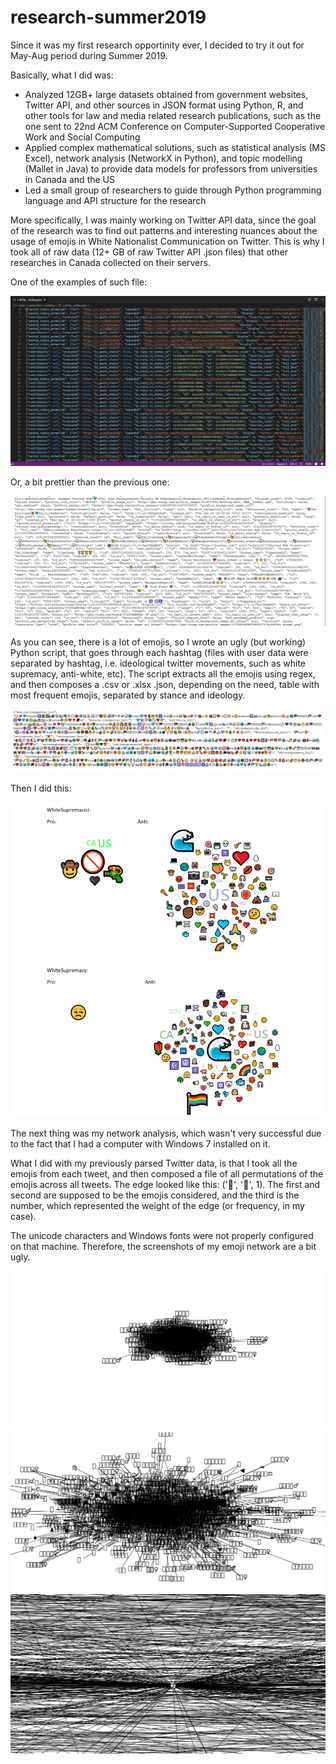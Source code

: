 # research-summer2019

Since it was my first research opportinity ever, I decided to try it out for May-Aug period during Summer 2019.

Basically, what I did was:
- Analyzed 12GB+ large datasets obtained from government websites, Twitter API, and other sources in JSON format using
Python, R, and other tools for law and media related research publications, such as the one sent to 22nd ACM Conference
on Computer-Supported Cooperative Work and Social Computing
- Applied complex mathematical solutions, such as statistical analysis (MS Excel), network analysis (NetworkX in Python),
and topic modelling (Mallet in Java) to provide data models for professors from universities in Canada and the US
- Led a small group of researchers to guide through Python programming language and API structure for the research

More specifically, I was mainly working on Twitter API data, since the goal of the research was to find out patterns and interesting nuances about the usage of emojis in White Nationalist Communication on Twitter. This is why I took all of raw data (12+ GB of raw Twitter API .json files) that other researches in Canada collected on their servers.

One of the examples of such file:

<p align="center">
  <img src="https://github.com/alisnichenko/research-summer2019/blob/master/media/json-example1.jpg">
</p>

Or, a bit prettier than the previous one:

<p align="center">
  <img src="https://github.com/alisnichenko/research-summer2019/blob/master/media/json-example2.jpg">
</p>

As you can see, there is a lot of emojis, so I wrote an ugly (but working) Python script, that goes through each hashtag (files with user data were separated by hashtag, i.e. ideological twitter movements, such as white supremacy, anti-white, etc). The script extracts all the emojis using regex, and then composes a .csv or .xlsx .json, depending on the need, table with most frequent emojis, separated by stance and ideology.

<p align="center">
  <img src="https://github.com/alisnichenko/research-summer2019/blob/master/media/emoji-json.jpg">
</p>

Then I did this:

<p align="center">
  <img src="https://github.com/alisnichenko/research-summer2019/blob/master/media/emoji-clouds.jpg">
</p>

The next thing was my network analysis, which wasn't very successful due to the fact that I had a computer with Windows 7 installed on it.

What I did with my previously parsed Twitter data, is that I took all the emojis from each tweet, and then composed a file of all permutations of the emojis across all tweets. The edge looked like this: ('🧕', '🤔', 1). The first and second are supposed to be the emojis considered, and the third is the number, which represented the weight of the edge (or frequency, in my case).

The unicode characters and Windows fonts were not properly configured on that machine. Therefore, the screenshots of my emoji network are a bit ugly.

<p align="center">
  <img src="https://github.com/alisnichenko/research-summer2019/blob/master/media/network-snippet1.png">
  <img src="https://github.com/alisnichenko/research-summer2019/blob/master/media/network-snippet2.png">
  <img src="https://github.com/alisnichenko/research-summer2019/blob/master/media/network-snippet3.png">
</p>


